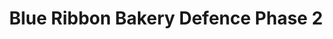 ---
title: "Blue Ribbon Bakery Defence Phase 2"
url: /karachi/blue-ribbon-bakery-defence-phase-2/
shop: bakery
---